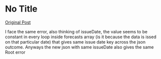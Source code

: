 # No Title

[Original Post](https://discourse.onlinedegree.iitm.ac.in/t/165959/174)

<p>I face the same error, also thinking of issueDate, the value seems to be constant in every loop inside forecasts array (is it because the data is issed on that particular date) that gives same issue date key across the json outcome. Anyways the new json with same issueDate also gives the same Root error</p>